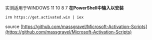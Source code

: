 实测适用于WINDOWS 11 10 8 7 
**在PowerShell中输入以安装**
```
irm https://get.activated.win | iex
```
source 
[https://github.com/massgravel/Microsoft-Activation-Scripts](https://github.com/massgravel/Microsoft-Activation-Scripts)